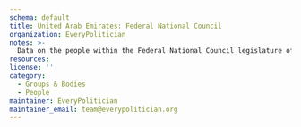```yaml
---
schema: default
title: United Arab Emirates: Federal National Council
organization: EveryPolitician
notes: >-
  Data on the people within the Federal National Council legislature of United Arab Emirates.
resources:
license: ''
category:
  - Groups & Bodies
  - People
maintainer: EveryPolitician
maintainer_email: team@everypolitician.org
---
```

